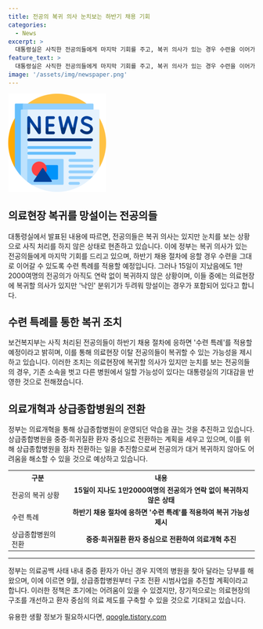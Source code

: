 ```yaml
---
title: 전공의 복귀 의사 눈치보는 하반기 채용 기회
categories:
  - News
excerpt: >
  대통령실은 사직한 전공의들에게 마지막 기회를 주고, 복귀 의사가 있는 경우 수련을 이어가도록 허용할 것이라 밝혔다. 정부는 의료현장 복귀를 위해 기한을 제시했지만, 여전히 많은 전공의들이 연락을 안 하고 있는 상황이다. 전공의들은 의료현장 복귀를 두려워하며, 이에 대한 정부의 대응에는 형평성 문제를 지적하는 의견도 있다. 정부는 상급종합병원을 중심으로 전문의 중심 병원으로 구조를 전환하는 방향으로 의료개혁을 추진하고 있다.
feature_text: >
  대통령실은 사직한 전공의들에게 마지막 기회를 주고, 복귀 의사가 있는 경우 수련을 이어가도록 허용할 것이라 밝혔다. 정부는 의료현장 복귀를 위해 기한을 제시했지만, 여전히 많은 전공의들이 연락을 안 하고 있는 상황이다. 전공의들은 의료현장 복귀를 두려워하며, 이에 대한 정부의 대응에는 형평성 문제를 지적하는 의견도 있다. 정부는 상급종합병원을 중심으로 전문의 중심 병원으로 구조를 전환하는 방향으로 의료개혁을 추진하고 있다.
image: '/assets/img/newspaper.png'
---
```


<p><img src="/assets/img/newspaper.png" alt="kimp 속보" /></p>

<h2 data-ke-size="size26">의료현장 복귀를 망설이는 전공의들</h2>

<p data-ke-size="size16">대통령실에서 발표된 내용에 따르면, 전공의들은 복귀 의사는 있지만 눈치를 보는 상황으로 사직 처리를 하지 않은 상태로 현존하고 있습니다. 이에 정부는 복귀 의사가 있는 전공의들에게 마지막 기회를 드리고 있으며, 하반기 채용 절차에 응할 경우 수련을 그대로 이어갈 수 있도록 수련 특례를 적용할 예정입니다. 그러나 15일이 지났음에도 1만2000여명의 전공의가 아직도 연락 없이 복귀하지 않은 상황이며, 이들 중에는 의료현장에 복귀할 의사가 있지만 '낙인' 분위기가 두려워 망설이는 경우가 포함되어 있다고 합니다.</p>

<h2 data-ke-size="size26">수련 특례를 통한 복귀 조치</h2>

<p data-ke-size="size16">보건복지부는 사직 처리된 전공의들이 하반기 채용 절차에 응하면 '수련 특례'를 적용할 예정이라고 밝히며, 이를 통해 의료현장 이탈 전공의들이 복귀할 수 있는 가능성을 제시하고 있습니다. 이러한 조치는 의료현장에 복귀할 의사가 있지만 눈치를 보는 전공의들의 경우, 기존 소속을 벗고 다른 병원에서 일할 가능성이 있다는 대통령실의 기대감을 반영한 것으로 전해졌습니다.</p>

<h2 data-ke-size="size26">의료개혁과 상급종합병원의 전환</h2>

<p data-ke-size="size16">정부는 의료개혁을 통해 상급종합병원이 운영되던 악습을 끊는 것을 추진하고 있습니다. 상급종합병원을 중증·희귀질환 환자 중심으로 전환하는 계획을 세우고 있으며, 이를 위해 상급종합병원을 점차 전환하는 일을 추진함으로써 전공의가 대거 복귀하지 않아도 어려움을 해소할 수 있을 것으로 예상하고 있습니다.</p>

<table>
    <tr>
        <th>구분</th>
        <th>내용</th>
    </tr>
    <tr>
        <td>전공의 복귀 상황</td>
        <td style="text-align: center; height: 17px;"><b>15일이 지나도 1만2000여명의 전공의가 연락 없이 복귀하지 않은 상태</b></td>
    </tr>
    <tr>
        <td>수련 특례</td>
        <td style="text-align: center; height: 17px;"><b>하반기 채용 절차에 응하면 '수련 특례'를 적용하여 복귀 가능성 제시</b></td>
    </tr>
    <tr>
        <td>상급종합병원의 전환</td>
        <td style="text-align: center; height: 17px;"><b>중증·희귀질환 환자 중심으로 전환하여 의료개혁 추진</b></td>
    </tr>
</table>

<hr>

<p data-ke-size="size16">정부는 의료공백 사태 내내 중증 환자가 아닌 경우 지역의 병원을 찾아 달라는 당부를 해왔으며, 이에 이르면 9월, 상급종합병원부터 구조 전환 시범사업을 추진할 계획이라고 합니다. 이러한 정책은 초기에는 어려움이 있을 수 있겠지만, 장기적으로는 의료현장의 구조를 개선하고 환자 중심의 의료 제도를 구축할 수 있을 것으로 기대되고 있습니다.</p>
유용한 생활 정보가 필요하시다면, <a href="https://qoogle.tistory.com" rel="dofollow">qoogle.tistory.com</a>


